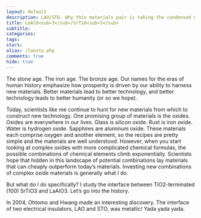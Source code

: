 ```yaml
---
layout: default
description: LAO/STO. Why this materials pair is taking the condensed matter physics field by storm.
title: LaAlO<sub>3</sub>/SrTiO<sub>3</sub>
subtitle:
categories:
tags:
stars:
alias: /laosto.php
comments: true
hide: true
---
```


<p>The stone age. The iron age. The bronze age. Our names for the eras of human history emphasize how prosperity is driven by our ability to harness new materials. Better materials lead to better technology, and better technology leads to better humanity (or so we hope).</p>

<p>Today, scientists like me continue to hunt for new materials from which to construct new technology. One promising group of materials is the oxides. Oxides are everywhere in our lives. Glass is silicon oxide. Rust is iron oxide. Water is hydrogen oxide. Sapphires are aluminum oxide. These materials each comprise oxygen and another element, so the recipes are pretty simple and the materials are well understood. However, when you start looking at complex oxides with more complicated chemical formulas, the possible combinations of chemical elements climb exponentially. Scientists hope that hidden in this landscape of potential combinations lay materials that can cheaply outperform today’s materials. Investing new combinations of complex oxide materials is generally what I do.</p>

<p>But what do I do specifically? I study the interface between TiO2-terminated (100) SrTiO3 and LaAlO3. Let’s go into the history.</p>

<p>In 2004, Ohtomo and Hwang made an interesting discovery. The interface of two electrical insulators, LAO and STO, was metallic! Yada yada yada.</p>
